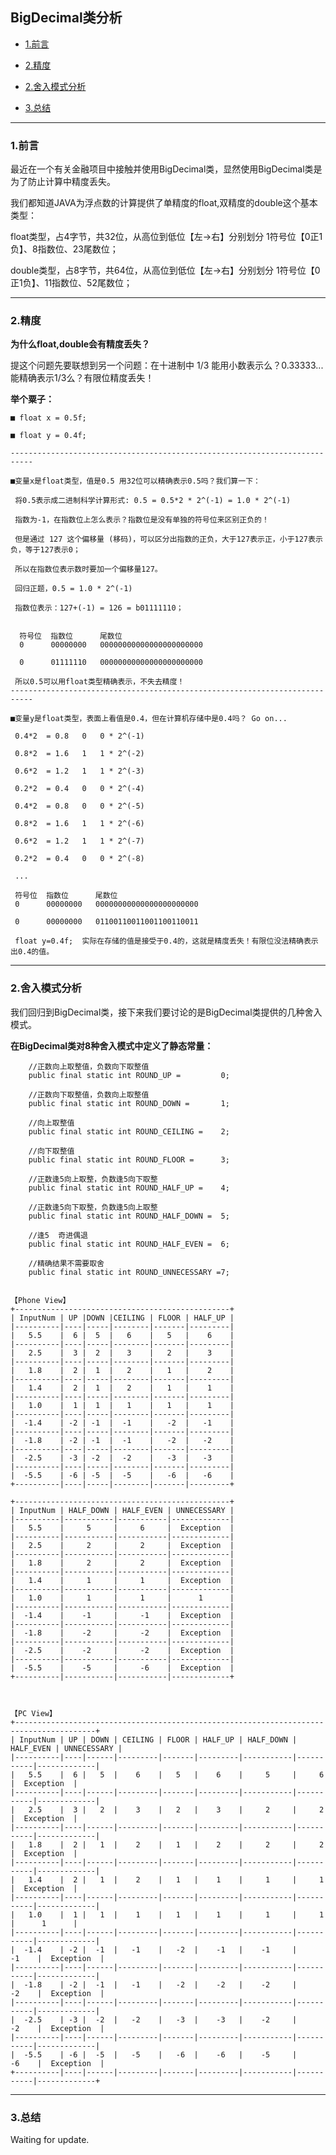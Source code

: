 

## BigDecimal类分析

*   [1.前言](#preface)

*   [2.精度](#precision)

*   [2.舍入模式分析](#roundMode)

*   [3.总结](#summary)


***


<h3 id="preface" class="blueJK">1.前言</h3>


最近在一个有关金融项目中接触并使用BigDecimal类，显然使用BigDecimal类是为了防止计算中精度丢失。


我们都知道JAVA为浮点数的计算提供了单精度的float,双精度的double这个基本类型：

float类型，占4字节，共32位，从高位到低位【左->右】分别划分 1符号位【0正1负】、8指数位、23尾数位；

double类型，占8字节，共64位，从高位到低位【左->右】分别划分 1符号位【0正1负】、11指数位、52尾数位；


***


<h3 id="precision" class="blueJK">2.精度</h3>

**为什么float,double会有精度丢失？**

提这个问题先要联想到另一个问题：在十进制中 1/3 能用小数表示么？0.33333...  能精确表示1/3么？有限位精度丢失！



**举个粟子：**

    ■ float x = 0.5f;

    ■ float y = 0.4f;

    ---------------------------------------------------------------------------

    ■变量x是float类型，值是0.5 用32位可以精确表示0.5吗？我们算一下：

     将0.5表示成二进制科学计算形式: 0.5 = 0.5*2 * 2^(-1) = 1.0 * 2^(-1)

     指数为-1，在指数位上怎么表示？指数位是没有单独的符号位来区别正负的！

     但是通过 127 这个偏移量 (移码)，可以区分出指数的正负，大于127表示正，小于127表示负，等于127表示0；

     所以在指数位表示数时要加一个偏移量127。

     回归正题，0.5 = 1.0 * 2^(-1)

     指数位表示：127+(-1) = 126 = b01111110；


      符号位  指数位      尾数位
      0      00000000   00000000000000000000000

      0      01111110   00000000000000000000000

     所以0.5可以用float类型精确表示，不失去精度！
    ---------------------------------------------------------------------------

    ■变量y是float类型，表面上看值是0.4，但在计算机存储中是0.4吗？ Go on...

     0.4*2  = 0.8   0   0 * 2^(-1)

     0.8*2  = 1.6   1   1 * 2^(-2)

     0.6*2  = 1.2   1   1 * 2^(-3)

     0.2*2  = 0.4   0   0 * 2^(-4)

     0.4*2  = 0.8   0   0 * 2^(-5)

     0.8*2  = 1.6   1   1 * 2^(-6)

     0.6*2  = 1.2   1   1 * 2^(-7)

     0.2*2  = 0.4   0   0 * 2^(-8)

     ...

     符号位  指数位      尾数位
     0      00000000   00000000000000000000000

     0      00000000   01100110011001100110011

     float y=0.4f;  实际在存储的值是接受于0.4的，这就是精度丢失！有限位没法精确表示出0.4的值。


***


<h3 id="roundMode" class="blueJK">2.舍入模式分析</h3>

我们回归到BigDecimal类，接下来我们要讨论的是BigDecimal类提供的几种舍入模式。

**在BigDecimal类对8种舍入模式中定义了静态常量：**

        //正数向上取整值，负数向下取整值
        public final static int ROUND_UP =         0;

        //正数向下取整值，负数向上取整值
        public final static int ROUND_DOWN =       1;

        //向上取整值
        public final static int ROUND_CEILING =    2;

        //向下取整值
        public final static int ROUND_FLOOR =      3;

        //正数逢5向上取整，负数逢5向下取整
        public final static int ROUND_HALF_UP =    4;

        //正数逢5向下取整，负数逢5向上取整
        public final static int ROUND_HALF_DOWN =  5;

        //逢5  奇进偶退
        public final static int ROUND_HALF_EVEN =  6;

        //精确结果不需要取舍
        public final static int ROUND_UNNECESSARY =7;


    【Phone View】
    +------------------------------------------------+
    | InputNum | UP |DOWN |CEILING | FLOOR | HALF_UP |
    |----------|----|-----|--------|-------|---------|
    |   5.5    |  6 |  5  |   6    |   5   |    6    |
    |----------|----|-----|--------|-------|---------|
    |   2.5    |  3 |  2  |   3    |   2   |    3    |
    |----------|----|-----|--------|-------|---------|
    |   1.8    |  2 |  1  |   2    |   1   |    2    |
    |----------|----|-----|--------|-------|---------|
    |   1.4    |  2 |  1  |   2    |   1   |    1    |
    |----------|----|-----|--------|-------|---------|
    |   1.0    |  1 |  1  |   1    |   1   |    1    |
    |----------|----|-----|--------|-------|---------|
    |  -1.4    | -2 | -1  |  -1    |   -2  |   -1    |
    |----------|----|-----|--------|-------|---------|
    |  -1.8    | -2 | -1  |  -1    |   -2  |   -2    |
    |----------|----|-----|--------|-------|---------|
    |  -2.5    | -3 | -2  |  -2    |   -3  |   -3    |
    |----------|----|-----|--------|-------|---------|
    |  -5.5    | -6 | -5  |  -5    |   -6  |   -6    |
    +----------|----|-----|--------|-------|---------+

    +------------------------------------------------+
    | InputNum | HALF_DOWN | HALF_EVEN | UNNECESSARY |
    |----------|-----------|-----------|-------------|
    |   5.5    |     5     |     6     |  Exception  |
    |----------|-----------|-----------|-------------|
    |   2.5    |     2     |     2     |  Exception  |
    |----------|-----------|-----------|-------------|
    |   1.8    |     2     |     2     |  Exception  |
    |----------|-----------|-----------|-------------|
    |   1.4    |     1     |     1     |  Exception  |
    |----------|-----------|-----------|-------------|
    |   1.0    |     1     |     1     |      1      |
    |----------|-----------|-----------|-------------|
    |  -1.4    |    -1     |     -1    |  Exception  |
    |----------|-----------|-----------|-------------|
    |  -1.8    |    -2     |     -2    |  Exception  |
    |----------|-----------|-----------|-------------|
    |  -2.5    |    -2     |     -2    |  Exception  |
    |----------|-----------|-----------|-------------|
    |  -5.5    |    -5     |     -6    |  Exception  |
    +----------|-----------|-----------|-------------+



    【PC View】
    +----------------------------------------------------------------------------------------+
    | InputNum | UP | DOWN | CEILING | FLOOR | HALF_UP | HALF_DOWN | HALF_EVEN | UNNECESSARY |
    |----------|----|------|---------|-------|---------|-----------|-----------|-------------|
    |   5.5    |  6 |   5  |    6    |   5   |    6    |     5     |     6     |  Exception  |
    |----------|----|------|---------|-------|---------|-----------|-----------|-------------|
    |   2.5    |  3 |   2  |    3    |   2   |    3    |     2     |     2     |  Exception  |
    |----------|----|------|---------|-------|---------|-----------|-----------|-------------|
    |   1.8    |  2 |   1  |    2    |   1   |    2    |     2     |     2     |  Exception  |
    |----------|----|------|---------|-------|---------|-----------|-----------|-------------|
    |   1.4    |  2 |   1  |    2    |   1   |    1    |     1     |     1     |  Exception  |
    |----------|----|------|---------|-------|---------|-----------|-----------|-------------|
    |   1.0    |  1 |   1  |    1    |   1   |    1    |     1     |     1     |      1      |
    |----------|----|------|---------|-------|---------|-----------|-----------|-------------|
    |  -1.4    | -2 |  -1  |   -1    |   -2  |    -1   |    -1     |     -1    |  Exception  |
    |----------|----|------|---------|-------|---------|-----------|-----------|-------------|
    |  -1.8    | -2 |  -1  |   -1    |   -2  |    -2   |    -2     |     -2    |  Exception  |
    |----------|----|------|---------|-------|---------|-----------|-----------|-------------|
    |  -2.5    | -3 |  -2  |   -2    |   -3  |    -3   |    -2     |     -2    |  Exception  |
    |----------|----|------|---------|-------|---------|-----------|-----------|-------------|
    |  -5.5    | -6 |  -5  |   -5    |   -6  |    -6   |    -5     |     -6    |  Exception  |
    +----------|----|------|---------|-------|---------|-----------|-----------|-------------+


***


<h3 id="summary" class="blueJK">3.总结</h3>



Waiting for update.
